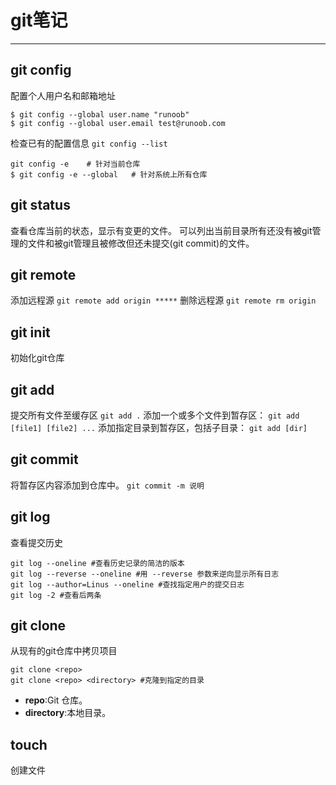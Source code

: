 # git笔记
---
## git config
配置个人用户名和邮箱地址
```
$ git config --global user.name "runoob"
$ git config --global user.email test@runoob.com
```
检查已有的配置信息
`git config --list`
```
git config -e    # 针对当前仓库 
$ git config -e --global   # 针对系统上所有仓库
```

## git status
查看仓库当前的状态，显示有变更的文件。
可以列出当前目录所有还没有被git管理的文件和被git管理且被修改但还未提交(git commit)的文件。

## git remote
添加远程源
`git remote add origin *****`
删除远程源
`git remote rm origin`

## git init
初始化git仓库

## git add
提交所有文件至缓存区
`git add .`
添加一个或多个文件到暂存区：
`git add [file1] [file2] ...`
添加指定目录到暂存区，包括子目录：
`git add [dir]`

## git commit
将暂存区内容添加到仓库中。
`git commit -m 说明`

## git log
查看提交历史
```
git log --oneline #查看历史记录的简洁的版本
git log --reverse --oneline #用 --reverse 参数来逆向显示所有日志
git log --author=Linus --oneline #查找指定用户的提交日志
git log -2 #查看后两条
```

## git clone
从现有的git仓库中拷贝项目
```
git clone <repo>
git clone <repo> <directory> #克隆到指定的目录
```
* **repo**:Git 仓库。
* **directory**:本地目录。

## touch
创建文件

